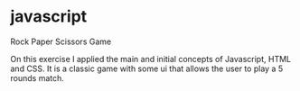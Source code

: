 # javascript
Rock Paper Scissors Game

On this exercise I applied the main and initial concepts of Javascript, HTML and CSS. It is a classic game with some ui that allows the user to play a 5 rounds match.
